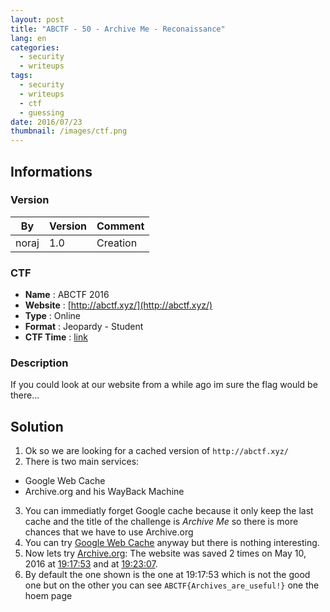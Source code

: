 ```yaml
---
layout: post
title: "ABCTF - 50 - Archive Me - Reconaissance"
lang: en
categories:
  - security
  - writeups
tags:
  - security
  - writeups
  - ctf
  - guessing
date: 2016/07/23
thumbnail: /images/ctf.png
---
```

## Informations

### Version

| By    | Version | Comment
| ---   | ---     | ---
| noraj | 1.0     | Creation

### CTF

- **Name** : ABCTF 2016
- **Website** : [http://abctf.xyz/](http://abctf.xyz/)
- **Type** : Online
- **Format** : Jeopardy - Student
- **CTF Time** : [link](https://ctftime.org/event/333)

### Description

If you could look at our website from a while ago im sure the flag would be there...

## Solution

1. Ok so we are looking for a cached version of `http://abctf.xyz/`
2. There is two main services:
  * Google Web Cache
  * Archive.org and his WayBack Machine
3. You can immediatly forget Google cache because it only keep the last cache and the title of the challenge is *Archive Me* so there is more chances that we have to use Archive.org
4. You can try [Google Web Cache][google] anyway but there is nothing interesting.
5. Now lets try [Archive.org][archive]: The website was saved 2 times on May 10, 2016 at [19:17:53][17] and at [19:23:07][23].
6. By default the one shown is the one at 19:17:53 which is not the good one but on the other you can see `ABCTF{Archives_are_useful!}` one the hoem page

[archive]:https://web.archive.org/web/20080101000000*/http://abctf.xyz
[17]:https://web.archive.org/web/20160510191753/http://abctf.xyz
[23]:https://web.archive.org/web/20160510192307/http://abctf.xyz
[google]:https://webcache.googleusercontent.com/search?q=cache:http://abctf.xyz/
